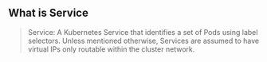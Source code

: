 ## What is Service 

> Service: A Kubernetes Service that identifies a set of Pods using label selectors. Unless mentioned otherwise, Services are assumed to have virtual IPs only routable within the cluster network.
